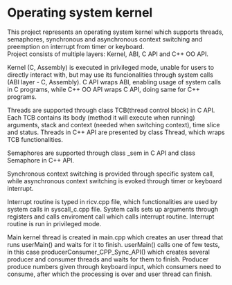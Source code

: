 # Operating system kernel
This project represents an operating system kernel which supports threads, semaphores, synchronous and asynchronous context switching and preemption on interrupt from timer or keyboard.  
Project consists of multiple layers: Kernel, ABI, C API and C++ OO API.  
  
Kernel (C, Assembly) is executed in privileged mode, unable for users to directly interact with, but may use its 
funcionalities through system calls (ABI layer - C, Assembly). C API wraps ABI, enabling usage of system calls in 
C programs, while C++ OO API wraps C API, doing same for C++ programs.  
  
Threads are supported through class TCB(thread control block) in C API. Each TCB contains its body (method it will execute when running) arguments, stack and context (needed when switching context), time slice and status.
Threads in C++ API are presented by class Thread, which wraps TCB functionalities. 
  
Semaphores are supported through class _sem in C API and class Semaphore in C++ API.  
  
Synchronous context switching is provided through specific system call, while asynchronous context switching is 
evoked through timer or keyboard interrupt.   
  
Interrupt routine is typed in ricv.cpp file, which functionalities are used by system calls in syscall_c.cpp file. System calls sets up arguments through registers and calls enviroment call which calls interrupt routine. Interrupt routine is run in privileged mode.  

Main kernel thread is created in main.cpp which creates an user thread that runs userMain() and waits for it to finish.
userMain() calls one of few tests, in this case producerConsumer_CPP_Sync_API() which creates several producer and consumer threads and waits for them to finish.
Producer produce numbers given through keyboard input, which consumers need to consume, after which the processing is over and user thread can finish.

